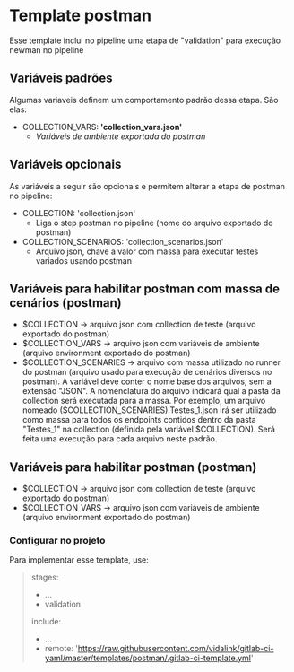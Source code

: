 # Template postman
Esse template inclui no pipeline uma etapa de "validation" para execução newman no pipeline

## Variáveis padrões
Algumas variaveis definem um comportamento padrão dessa etapa. São elas:
- COLLECTION_VARS: **'collection_vars.json'**
  - _Variáveis de ambiente exportada do postman_
  
## Variáveis opcionais
As variáveis a seguir são opcionais e permitem alterar a etapa de postman no pipeline:
- COLLECTION: 'collection.json'
  - Liga o step postman no pipeline (nome do arquivo exportado do postman)
- COLLECTION_SCENARIOS: 'collection_scenarios.json'
  - Arquivo json, chave a valor com massa para executar testes variados usando postman

## Variáveis para habilitar postman com massa de cenários (postman)
- $COLLECTION -> arquivo json com collection de teste (arquivo exportado do postman)
- $COLLECTION_VARS -> arquivo json com variáveis de ambiente (arquivo environment exportado do postman) 
- $COLLECTION_SCENARIES -> arquivo com massa utilizado no runner do postman (arquivo usado para execução de cenários diversos no postman). A variável deve conter o nome base dos arquivos, sem a extensão "JSON". A nomenclatura do arquivo indicará qual a pasta da collection será executada para a massa. Por exemplo, um arquivo nomeado ($COLLECTION_SCENARIES).Testes_1.json irá ser utilizado como massa para todos os endpoints contidos dentro da pasta "Testes_1" na collection (definida pela variável $COLLECTION). Será feita uma execução para cada arquivo neste padrão.

## Variáveis para habilitar postman (postman)
- $COLLECTION -> arquivo json com collection de teste (arquivo exportado do postman)
- $COLLECTION_VARS -> arquivo json com variáveis de ambiente (arquivo environment exportado do postman) 


### Configurar no projeto
Para implementar esse template, use:
> stages:
>   - ...
>   - validation
>
> include:
>   - ...
>   - remote: 'https://raw.githubusercontent.com/vidalink/gitlab-ci-yaml/master/templates/postman/.gitlab-ci-template.yml'
